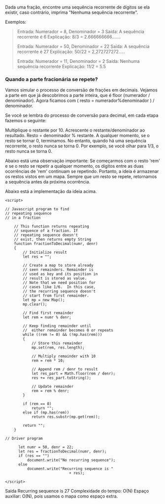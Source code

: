 Dada uma fração, encontre uma sequência recorrente de dígitos se ela existir, caso contrário, imprima "Nenhuma sequência recorrente".

Exemplos:

> Entrada: Numerador = 8, Denominador = 3
> Saída: A sequência recorrente é 6 
> Explicação: 8/3 = 2.666666666....... 
> 
> Entrada: Numerador = 50, Denominador = 22
> Saída: A sequência recorrente é 27
> Explicação: 50/22 = 2,272727272..... 
> 
> Entrada: Numerador = 11, Denominador = 2
> Saída: Nenhuma sequência
>  recorrente Explicação: 11/2 = 5.5

### Quando a parte fracionária se repete?

Vamos simular o processo de conversão de frações em decimais. Vejamos a parte em que já descobrimos a parte inteira, que é floor (numerador / denominador). Agora ficamos com ( resto = numerador%denominador ) / denominador.

Se você se lembra do processo de conversão para decimal, em cada etapa fazemos o seguinte:

Multiplique o restante por 10.
Acrescente o restante/denominador ao resultado.
Resto = denominador % restante.
A qualquer momento, se o resto se tornar 0, terminamos.
No entanto, quando há uma sequência recorrente, o resto nunca se torna 0. Por exemplo, se você olhar para 1/3, o resto nunca se torna 0.

Abaixo está uma observação importante:
Se começarmos com o resto 'rem' e se o resto se repetir a qualquer momento, os dígitos entre as duas ocorrências de 'rem' continuam se repetindo.
Portanto, a ideia é armazenar os restos vistos em um mapa. Sempre que um resto se repete, retornamos a sequência antes da próxima ocorrência.

Abaixo está a implementação da ideia acima.

```
<script>

// Javascript program to find
// repeating sequence
// in a fraction

    // This function returns repeating
    // sequence of a fraction. If
    // repeating sequence doesn't
    // exist, then returns empty String
    function fractionToDecimal(numr, denr)
    {
        // Initialize result
        let res = "";
 
        // Create a map to store already
        // seen remainders. Remainder is
        // used as key and its position in
        // result is stored as value.
        // Note that we need position for
        // cases like 1/6.  In this case,
        // the recurring sequence doesn't
        // start from first remainder.
        let mp = new Map();
        mp.clear();
 
        // Find first remainder
        let rem = numr % denr;
 
        // Keep finding remainder until
        //  either remainder becomes 0 or repeats
        while ((rem != 0) && (!mp.has(rem)))
        {
            // Store this remainder
            mp.set(rem, res.length);
 
            // Multiply remainder with 10
            rem = rem * 10;
 
            // Append rem / denr to result
            let res_part = Math.floor(rem / denr);
            res += res_part.toString();
 
            // Update remainder
            rem = rem % denr;
        }
 
        if (rem == 0)
            return "";
        else if (mp.has(rem))
            return res.substr(mp.get(rem));
 
        return "";
    }

// Driver program 

      let numr = 50, denr = 22;
      let res = fractionToDecimal(numr, denr);
      if (res == "")
          document.write("No recurring sequence");
      else
          document.write("Recurring sequence is "
                             + res);
      
</script>
```

Saída
Recurring sequence is 27
Complexidade do tempo: O(N)
Espaço auxiliar: O(N), pois usamos o mapa como espaço extra.


